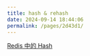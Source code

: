 ```yaml
---
title: hash & rehash
date: 2024-09-14 18:44:06
permalink: /pages/2d43d1/
---
```


[Redis 中的 Hash](/pages/2d43d1/)
